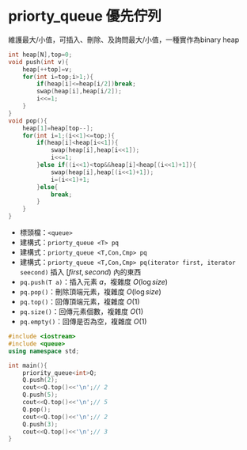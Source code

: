 # priorty_queue 優先佇列
維護最大/小值，可插入、刪除、及詢問最大/小值，一種實作為binary heap
```cpp
int heap[N],top=0;
void push(int v){
    heap[++top]=v;
    for(int i=top;i>1;){
        if(heap[i]<=heap[i/2])break;
        swap(heap[i],heap[i/2]);
        i<<=1;
    }
}
void pop(){
    heap[1]=heap[top--];
    for(int i=1;(i<<1)<=top;){
        if(heap[i]<heap[i<<1]){
            swap(heap[i],heap[i<<1]);
            i<<=1;
        }else if((i<<1)<top&&heap[i]<heap[(i<<1)+1]){
            swap(heap[i],heap[(i<<1)+1]);
            i=(i<<1)+1;
        }else{
            break;
        }
    }
}
```
* 標頭檔：`<queue>`
* 建構式：`priorty_queue <T> pq`
* 建構式：`priorty_queue <T,Con,Cmp> pq`
* 建構式：`priorty_queue <T,Con,Cmp> pq(iterator first, iterator seecond)` 插入 $[first,second)$ 內的東西
* `pq.push(T a)`：插入元素 $a$，複雜度 $O(\log size)$
* `pq.pop()`：刪除頂端元素，複雜度 $O(\log size)$
* `pq.top()`：回傳頂端元素，複雜度 $O(1)$
* `pq.size()`：回傳元素個數，複雜度 $O(1)$
* `pq.empty()`：回傳是否為空，複雜度 $O(1)$
```cpp
#include <iostream>
#include <queue>
using namespace std;

int main(){
    priority_queue<int>Q;
    Q.push(2);
    cout<<Q.top()<<'\n';// 2
    Q.push(5);
    cout<<Q.top()<<'\n';// 5
    Q.pop();
    cout<<Q.top()<<'\n';// 2
    Q.push(3);
    cout<<Q.top()<<'\n';// 3
}
```